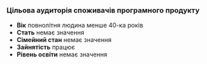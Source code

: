 ### **Цільова аудиторія споживачів програмного продукту**
- **Вік** повнолітня людина менше 40-ка років
- **Стать** немає значення
- **Сімейний стан** немає значення 
- **Зайнятість** працює
- **Рівень освіти** немає значення 
